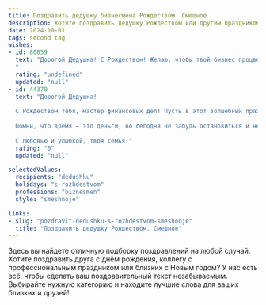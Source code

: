 ```yaml
---
title: Поздравить дедушку бизнесмена Рождеством. Смешное
description: Хотите поздравить дедушку Рождеством или другим праздником? Наш ИИ создаст незабываемое поздравление, а вы обязательно выделитесь среди других.  
date: 2024-10-01
tags: second tag
wishes:
- id: 86859
  text: "Дорогой Дедушка! С Рождеством! Желаю, чтобы твой бизнес процветал так же стремительно, как растут цены на нефть (шутка, конечно, но мечта!). Пусть в Новом году все сделки будут удачными, а конкуренты – добрыми и отзывчивыми (это уже совсем фантастика!).  Главное – крепкого здоровья и хорошего настроения, чтобы хватило сил на все твои миллиардные проекты!  Пусть под ёлкой тебя ждёт не только внук с подарком, но и внушительный банковский чек!
  "
  rating: "undefined"
  updated: "null"
- id: 44370
  text: "Дорогой Дедушка!
  
  С Рождеством тебя, мастер финансовых дел! Пусть в этот волшебный праздник твои счета будут так же полны, как твоя шутка о том, как мечты поднимаются в цене! Желаю, чтобы удача была твоим вечным компаньоном, а прибыль — доходила до небес, как новогодняя ель!
  
  Помни, что время — это деньги, но сегодня не забудь остановиться и немного порадоваться, ведь мелочей в жизни нет, особенно когда речь идет о пирогах и сладостях! Пусть каждый твой бизнес-план сбывается, как рождественская мечта, а твой бизнес процветает так же, как наш семейный уют!
  
  С любовью и улыбкой, твоя семья!"
  rating: "0"
  updated: "null"

selectedValues:
  recipients: "dedushku"
  holidays: "s-rozhdestvom"
  professions: "biznesmen"
  style: "smeshnoje"

links:
- slug: "pozdravit-dedushku-s-rozhdestvom-smeshnoje"
  title: "Поздравить дедушку Рождеством. Смешное"
---
```


Здесь вы найдете отличную подборку поздравлений на любой случай. 
Хотите поздравить друга с днём рождения, коллегу с профессиональным праздником или близких с Новым годом? У нас есть всё, чтобы сделать ваш поздравительный текст незабываемым. Выбирайте нужную категорию и находите лучшие слова для ваших близких и друзей!

